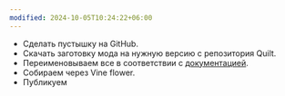 ```yaml
---
modified: 2024-10-05T10:24:22+06:00
---
```

- Cделать пустышку на GitHub.
- Скачать заготовку мода на нужную версию с репозитория Quilt.
- Переименовываем все в соответствии с [документацией](https://wiki.quiltmc.org/en/introduction/setting-up).
- Собираем через Vine flower.
- Публикуем
